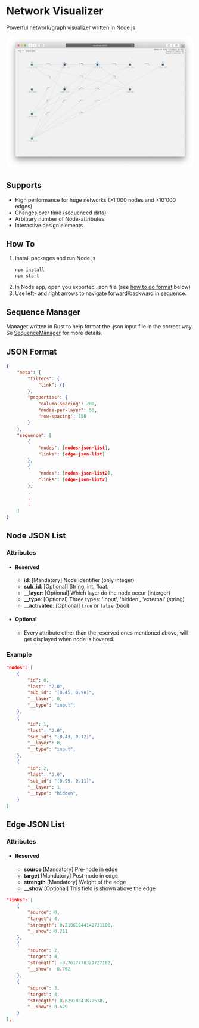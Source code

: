 # Network Visualizer
Powerful network/graph visualizer written in Node.js.


![example-network](example-network.png)

## Supports
- High performance for huge networks (>1'000 nodes and >10'000 edges)
- Changes over time (sequenced data)
- Arbitrary number of Node-attributes
- Interactive design elements

## How To
1.  Install packages and run Node.js
    ```node
    npm install
    npm start
    ```
2. In Node app, open you exported .json file (see [how to do format](##JSON-Format) below)
3. Use left- and right arrows to navigate forward/backward in sequence.


## Sequence Manager
Manager written in Rust to help format the .json input file in the correct way. Se [SequenceManager](https://github.com/volanpar/sequence_manager) for more details.

## JSON Format
```json
{
    "meta": {
        "filters": {
            "link": {}
        },
        "properties": {
            "column-spacing": 200,
            "nodes-per-layer": 50,
            "row-spacing": 150
        }
    },
    "sequence": [
        {
            "nodes": [nodes-json-list],
            "links": [edge-json-list]
        },
        {
            "nodes": [nodes-json-list2],
            "links": [edge-json-list2]
        },
        .
        .
        .
    ]
}

```

## Node JSON List
### Attributes
- #### Reserved
    - **id**: [Mandatory] Node identifier (only integer)
    - **sub_id**: [Optional] String, int, float.
    - **__layer**: [Optional] Which layer do the node occur (interger)
    - **__type**: [Optional] Three types: 'input', 'hidden', 'external' (string)
    - **__activated**: [Optional] `true` or `false` (bool)

- #### Optional
    - Every attribute other than the reserved ones mentioned above, will get displayed when node is hovered.


### Example
```json
"nodes": [
    {
        "id": 0,
        "last": "2.0",
        "sub_id": "[0.45, 0.98]",
        "__layer": 0,
        "__type": "input",
    },
    {
        "id": 1,
        "last": "2.0",
        "sub_id": "[0.43, 0.12]",
        "__layer": 0,
        "__type": "input",
    },
    {
        "id": 2,
        "last": "3.0",
        "sub_id": "[0.99, 0.11]",
        "__layer": 1,
        "__type": "hidden",
    }
]
```

## Edge JSON List
### Attributes
- #### Reserved
    - **source** [Mandatory] Pre-node in edge
    - **target** [Mandatory] Post-node in edge
    - **strength** [Mandatory] Weight of the edge
    - **__show** [Optional] This field is shown above the edge

```json
"links": [
    {
        "source": 0,
        "target": 4,
        "strength": 0.21061644142731106,
        "__show": 0.211
    },
    {
        "source": 2,
        "target": 4,
        "strength": -0.7617778321727182,
        "__show": -0.762
    },
    {
        "source": 3,
        "target": 4,
        "strength": 0.629103416725787,
        "__show": 0.629
    }
],
```
